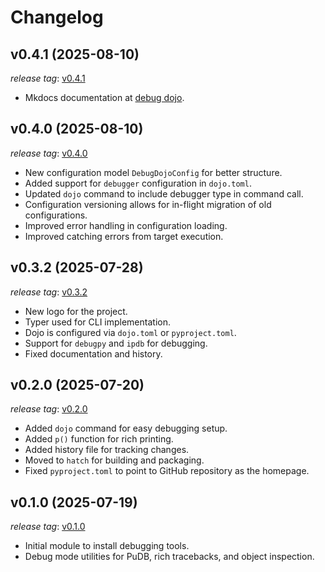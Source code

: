 # Changelog

## v0.4.1 (2025-08-10)

*release tag*: [v0.4.1](https://github.com/bwrob/debug-dojo/releases/tag/v0.4.1)

- Mkdocs documentation at [debug dojo](https://bwrob.github.io/debug-dojo).

## v0.4.0 (2025-08-10)

*release tag*: [v0.4.0](https://github.com/bwrob/debug-dojo/releases/tag/v0.4.0)

- New configuration model `DebugDojoConfig` for better structure.
- Added support for `debugger` configuration in `dojo.toml`.
- Updated `dojo` command to include debugger type in command call.
- Configuration versioning allows for in-flight migration of old configurations.
- Improved error handling in configuration loading.
- Improved catching errors from target execution.

## v0.3.2 (2025-07-28)

*release tag*: [v0.3.2](https://github.com/bwrob/debug-dojo/releases/tag/v0.3.2)

- New logo for the project.
- Typer used for CLI implementation.
- Dojo is configured via `dojo.toml` or `pyproject.toml`.
- Support for `debugpy` and `ipdb` for debugging.
- Fixed documentation and history.

## v0.2.0 (2025-07-20)

*release tag*: [v0.2.0](https://github.com/bwrob/debug-dojo/releases/tag/v0.2.0)

- Added `dojo` command for easy debugging setup.
- Added `p()` function for rich printing.
- Added history file for tracking changes.
- Moved to `hatch` for building and packaging.
- Fixed `pyproject.toml` to point to GitHub repository as the homepage.

## v0.1.0 (2025-07-19)

*release tag*: [v0.1.0](https://github.com/bwrob/debug-dojo/releases/tag/v0.1.0)

- Initial module to install debugging tools.
- Debug mode utilities for PuDB, rich tracebacks, and object inspection.
